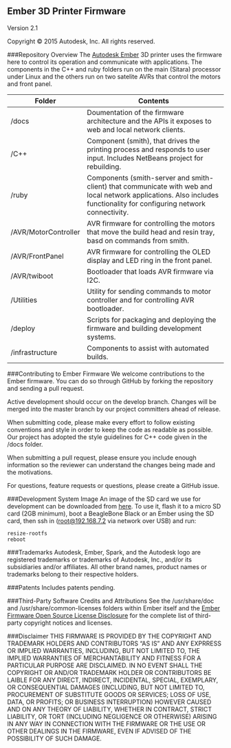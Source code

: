 ## Ember 3D Printer FirmwareVersion 2.1Copyright © 2015 Autodesk, Inc. All rights reserved.
###Repository Overview
The [Autodesk Ember](https://ember.autodesk.com/) 3D printer uses the firmware here to control its operation and communicate with applications.  The components in the C++ and ruby folders run on the main (Sitara) processor under Linux and the others run on two satelite AVRs that control the motors and front panel.

Folder  | Contents
------------- | -------------
/docs  | Doumentation of the firmware architecture and the APIs it exposes to web and local network clients. 
/C++ | Component (smith), that drives the printing process and responds to user input.  Includes NetBeans project for rebuilding.
/ruby | Components (smith-server and smith-client) that communicate with web and local network applications.  Also includes functionality for configuring network connectivity.
/AVR/MotorController | AVR firmware for controlling the motors that move the build head and resin tray, basd on commands from smith.
/AVR/FrontPanel | AVR firmware for controlling the OLED display and LED ring in the front panel.
/AVR/twiboot | Bootloader that loads AVR firmware via I2C.
/Utilities | Utility for sending commands to motor controller and for controlling AVR bootloader.
/deploy | Scripts for packaging and deploying the firmware and building development systems.
/infrastructure | Components to assist with automated builds.

###Contributing to Ember Firmware
We welcome contributions to the Ember firmware.  You can do so through GitHub by forking the repository and sending a pull request.

Active development should occur on the develop branch. Changes will be merged into the master branch by our project committers ahead of release.

When submitting code, please make every effort to follow existing conventions and style in order to keep the code as readable as possible. Our project has adopted the style guidelines for C++ code given in the /docs folder.

When submitting a pull request, please ensure you include enough information so the reviewer can understand the changes being made and the motivations.

For questions, feature requests or questions, please create a GitHub issue.
 

###Development System Image
An image of the SD card we use for development can be downloaded from [here](http://printer-firmware.s3-website-us-east-1.amazonaws.com/development_image).  To use it, flash it to a micro SD card (2GB minimum), boot a BeagleBone Black or an Ember using the SD card, then ssh in (root@192.168.7.2 via network over USB) and run:

```
resize-rootfs
reboot
```

###TrademarksAutodesk, Ember, Spark, and the Autodesk logo are registered trademarks or trademarks of Autodesk, Inc., and/or its subsidiaries and/or affiliates.All other brand names, product names or trademarks belong to their respective holders.###PatentsIncludes patents pending.
###Third-Party Software Credits and AttributionsSee the /usr/share/doc and /usr/share/common-licenses folders within Ember itself and the [Ember Firmware Open Source License Disclosure](https://s3.amazonaws.com/printer-firmware/OpenSourceLicenseDisclosure.pdf) for the complete list of third-party copyright notices and licenses.

###Disclaimer
THIS FIRMWARE IS PROVIDED BY THE COPYRIGHT AND TRADEMARK HOLDERS AND CONTRIBUTORS “AS IS” AND ANY EXPRRESS OR IMPLIED WARRANTIES, INCLUDING, BUT NOT LIMITED TO, THE IMPLIED WARRANTIES OF MERCHANTABILITY AND FITNESS FOR A PARTICULAR PURPOSE ARE DISCLAIMED. IN NO EVENT SHALL THE COPYRIGHT OR AND/OR TRADEMARK HOLDER OR CONTRIBUTORS BE LAIBLE FOR ANY DIRECT, INDIRECT, INCIDENTAL, SPECIAL, EXEMPLARY, OR CONSEQUENTIAL DAMAGES (INCLUDING, BUT NOT LIMITED TO, PROCUREMENT OF SUBSTITUTE GOODS OR SERVICES; LOSS OF USE, DATA, OR PROFITS; OR BUSINESS INTERRUPTION) HOWEVER CAUSED AND ON ANY THEORY OF LIABILITY, WHETHER IN CONTRACT, STRICT LIABILITY, OR TORT (INCLUDING NEGLIGENCE OR OTHERWISE) ARISING IN ANY WAY IN CONNECTION WITH THE FIRMWARE OR THE USE OR OTHER DEALINGS IN THE FIRMWARE, EVEN IF ADVISED OF THE POSSIBILITY OF SUCH DAMAGE.
 
